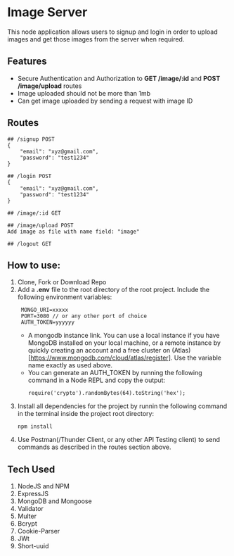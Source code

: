 # Image Server
This node application allows users to signup and login in order to upload images and get those images from the server when required.

## Features
- Secure Authentication and Authorization to **GET /image/:id** and **POST /image/upload** routes
- Image uploaded should not be more than 1mb
- Can get image uploaded by sending a request with image ID

## Routes
```
## /signup POST
{
    "email": "xyz@gmail.com",
    "password": "test1234"
}

## /login POST
{
    "email": "xyz@gmail.com",
    "password": "test1234"
}

## /image/:id GET

## /image/upload POST
Add image as file with name field: "image"

## /logout GET
```

## How to use:
1. Clone, Fork or Download Repo
2. Add a **.env** file to the root directory of the root project.
   Include the following environment variables:
   ```
    MONGO_URI=xxxxx
    PORT=3080 // or any other port of choice
    AUTH_TOKEN=yyyyyy
   ```
   - A mongodb instance link. You can use a local instance if you have MongoDB installed on your local machine, or a remote instance by quickly creating an account and a free cluster on (Atlas)[https://www.mongodb.com/cloud/atlas/register]. Use the variable name exactly as used above.
   - You can generate an AUTH_TOKEN by running the following command in a Node REPL and copy the output:
        ```
        require('crypto').randomBytes(64).toString('hex');
        ```
3. Install all dependencies for the project by runnin the following command in the terminal inside the project root directory:
   ```
   npm install
   ```
4. Use Postman(/Thunder Client, or any other API Testing client) to send commands as described in the routes section above.


## Tech Used
1. NodeJS and NPM
2. ExpressJS
3. MongoDB and Mongoose
4. Validator
5. Multer
6. Bcrypt
7. Cookie-Parser
8. JWt
9. Short-uuid
   